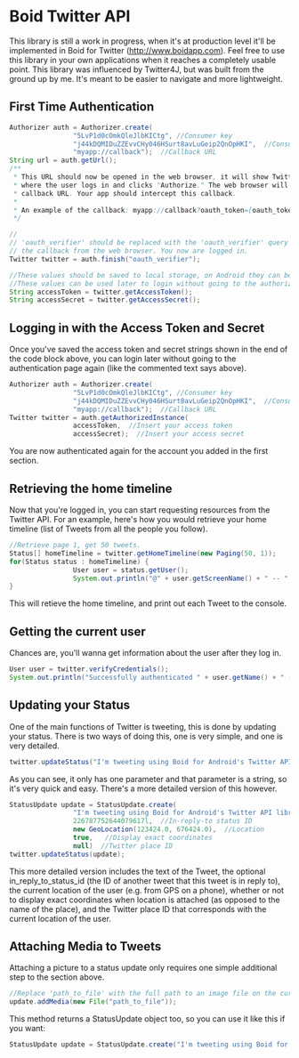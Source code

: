 Boid Twitter API
================

This library is still a work in progress, when it's at production level it'll be implemented in Boid for Twitter (http://www.boidapp.com). Feel free to use this library in your own applications when it reaches a completely usable point. This library was influenced by Twitter4J, but was built from the ground up by me. It's meant to be easier to navigate and more lightweight.

First Time Authentication
----------------

```java
Authorizer auth = Authorizer.create(
                "5LvP1d0cOmkQleJlbKICtg", //Consumer key
                "j44kDQMIDuZZEvvCHy046HSurt8avLuGeip2QnOpHKI",  //Consumer secret
                "myapp://callback");  //Callback URL
String url = auth.getUrl();
/**
 * This URL should now be opened in the web browser, it will show Twitter's authentication page
 * where the user logs in and clicks "Authorize." The web browser will then redirect to your
 * callback URL. Your app should intercept this callback.
 *
 * An example of the callback: myapp://callback?oauth_token=[oauth_token]&oauth_verifier=[oauth_verifier]
 */

//
// 'oauth_verifier' should be replaced with the 'oauth_verifier' query parameter sent through
// the callback from the web browser. You now are logged in.
Twitter twitter = auth.finish("oauth_verifier");

//These values should be saved to local storage, on Android they can be saved using SharedPreferences.
//These values can be used later to login without going to the authorization page again.
String accessToken = twitter.getAccessToken();
String accessSecret = twitter.getAccessSecret();
```

Logging in with the Access Token and Secret
-----------------

Once you've saved the access token and secret strings shown in the end of the code block above, you can login later without going to the authentication page again (like the commented text says above).

```java
Authorizer auth = Authorizer.create(
                "5LvP1d0cOmkQleJlbKICtg", //Consumer key
                "j44kDQMIDuZZEvvCHy046HSurt8avLuGeip2QnOpHKI",  //Consumer secret
                "myapp://callback");  //Callback URL
Twitter twitter = auth.getAuthorizedInstance(
                accessToken,  //Insert your access token
                accessSecret);  //Insert your access secret
```

You are now authenticated again for the account you added in the first section.

Retrieving the home timeline
------------------
Now that you're logged in, you can start requesting resources from the Twitter API. For an example, here's how you would retrieve your home timeline (list of Tweets from all the people you follow).

```java
//Retrieve page 1, get 50 tweets.
Status[] homeTimeline = twitter.getHomeTimeline(new Paging(50, 1));
for(Status status : homeTimeline) {
                User user = status.getUser();
                System.out.println("@" + user.getScreenName() + " -- " + status.getText());
}
```

This will retieve the home timeline, and print out each Tweet to the console.

Getting the current user
---------------------
Chances are, you'll wanna get information about the user after they log in.

```java
User user = twitter.verifyCredentials();
System.out.println("Successfully authenticated " + user.getName() + " (@" + user.getScreenName() + ")!");
```
Updating your Status
----------------------
One of the main functions of Twitter is tweeting, this is done by updating your status. There is two ways of doing this, one is very simple, and one is very detailed.

```java
twitter.updateStatus("I'm tweeting using Boid for Android's Twitter API library!");
```
As you can see, it only has one parameter and that parameter is a string, so it's very quick and easy. There's a more detailed version of this however.

```java
StatusUpdate update = StatusUpdate.create(
                "I'm tweeting using Boid for Android's Twitter API library!",  //Text
                226787752644079617l,  //In-reply-to status ID
                new GeoLocation(123424.0, 676424.0),  //Location
                true,   //Display exact coordinates
                null)  //Twitter place ID
twitter.updateStatus(update);
```
This more detailed version includes the text of the Tweet, the optional in_reply_to_status_id (the ID of another tweet that this tweet is in reply to), the current location of the user (e.g. from GPS on a phone), whether or not to display exact coordinates when location is attached (as opposed to the name of the place), and the Twitter place ID that corresponds with the current location of the user.

Attaching Media to Tweets
------------------------
Attaching a picture to a status update only requires one simple additional step to the section above. 

```java
//Replace 'path_to_file' with the full path to an image file on the current device's local storage.
update.addMedia(new File("path_to_file"));
```
This method returns a StatusUpdate object too, so you can use it like this if you want:
```java
StatusUpdate update = StatusUpdate.create("I'm tweeting using Boid for Android's Twitter API library!").addMedia(new File("path_to_file"));
```